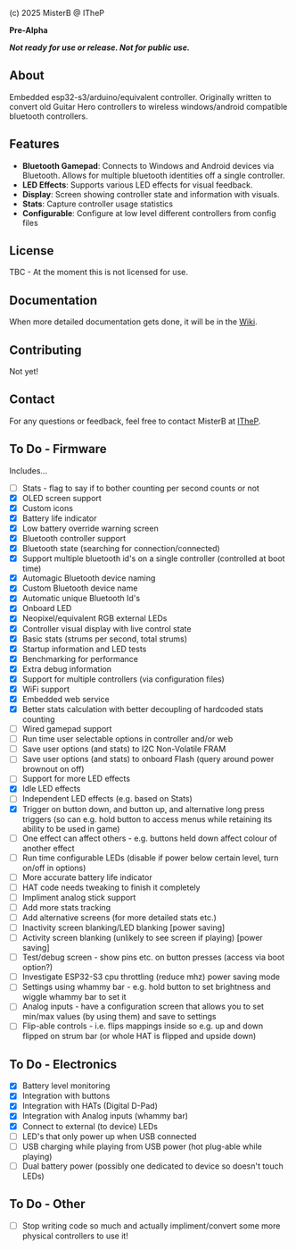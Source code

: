 (c) 2025 MisterB @ ITheP

**Pre-Alpha**

***Not ready for use or release. Not for public use.***

## About
Embedded esp32-s3/arduino/equivalent controller. Originally written to convert old Guitar Hero controllers to wireless windows/android compatible bluetooth controllers.

## Features
- **Bluetooth Gamepad**: Connects to Windows and Android devices via Bluetooth. Allows for multiple bluetooth identities off a single controller.
- **LED Effects**: Supports various LED effects for visual feedback.
- **Display**: Screen showing controller state and information with visuals.
- **Stats**: Capture controller usage statistics
- **Configurable**: Configure at low level different controllers from config files
## License
TBC - At the moment this is not licensed for use.

## Documentation
When more detailed documentation gets done, it will be in the [Wiki](https://github.com/ITheP/GamePad/wiki).

## Contributing
Not yet!

## Contact
For any questions or feedback, feel free to contact MisterB at [ITheP](https://github.com/ITheP/GamePad/wiki).

## To Do - Firmware

Includes...

- [ ] Stats - flag to say if to bother counting per second counts or not
- [x] OLED screen support
- [x] Custom icons
- [x] Battery life indicator
- [x] Low battery override warning screen
- [x] Bluetooth controller support
- [x] Bluetooth state (searching for connection/connected)
- [x] Support multiple bluetooth id's on a single controller (controlled at boot time)
- [x] Automagic Bluetooth device naming
- [x] Custom Bluetooth device name
- [x] Automatic unique Bluetooth Id's
- [x] Onboard LED
- [x] Neopixel/equivalent RGB external LEDs
- [x] Controller visual display with live control state
- [x] Basic stats (strums per second, total strums)
- [x] Startup information and LED tests
- [x] Benchmarking for performance
- [x] Extra debug information
- [x] Support for multiple controllers (via configuration files)
- [X] WiFi support
- [X] Embedded web service
- [X] Better stats calculation with better decoupling of hardcoded stats counting
- [ ] Wired gamepad support
- [ ] Run time user selectable options in controller and/or web
- [ ] Save user options (and stats) to I2C Non-Volatile FRAM
- [ ] Save user options (and stats) to onboard Flash (query around power brownout on off)
- [ ] Support for more LED effects
- [X] Idle LED effects
- [ ] Independent LED effects (e.g. based on Stats)
- [X] Trigger on button down, and button up, and alternative long press triggers (so can e.g. hold button to access menus while retaining its ability to be used in game)
- [ ] One effect can affect others - e.g. buttons held down affect colour of another effect
- [ ] Run time configurable LEDs (disable if power below certain level, turn on/off in options)
- [ ] More accurate battery life indicator
- [ ] HAT code needs tweaking to finish it completely
- [ ] Impliment analog stick support
- [ ] Add more stats tracking
- [ ] Add alternative screens (for more detailed stats etc.)
- [ ] Inactivity screen blanking/LED blanking [power saving]
- [ ] Activity screen blanking (unlikely to see screen if playing) [power saving]
- [ ] Test/debug screen - show pins etc. on button presses (access via boot option?)
- [ ] Investigate ESP32-S3 cpu throttling (reduce mhz) power saving mode
- [ ] Settings using whammy bar - e.g. hold button to set brightness and wiggle whammy bar to set it
- [ ] Analog inputs - have a configuration screen that allows you to set min/max values (by using them) and save to settings
- [ ] Flip-able controls - i.e. flips mappings inside so e.g. up and down flipped on strum bar (or whole HAT is flipped and upside down)
  
## To Do - Electronics

- [x] Battery level monitoring
- [x] Integration with buttons
- [X] Integration with HATs (Digital D-Pad)
- [X] Integration with Analog inputs (whammy bar)
- [X] Connect to external (to device) LEDs
- [ ] LED's that only power up when USB connected
- [ ] USB charging while playing from USB power (hot plug-able while playing)
- [ ] Dual battery power (possibly one dedicated to device so doesn't touch LEDs)

## To Do - Other

- [ ] Stop writing code so much and actually impliment/convert some more physical controllers to use it!


